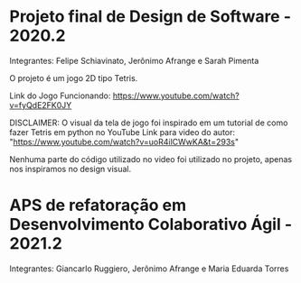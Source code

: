 # Projeto final de Design de Software - 2020.2

Integrantes: Felipe Schiavinato, Jerônimo Afrange e Sarah Pimenta

O projeto é um jogo 2D tipo Tetris.

Link do Jogo Funcionando:
https://www.youtube.com/watch?v=fyQdE2FK0JY

DISCLAIMER:
O visual da tela de jogo foi inspirado em um tutorial de como fazer Tetris em python no YouTube
Link para video do autor:
"https://www.youtube.com/watch?v=uoR4ilCWwKA&t=293s"

Nenhuma parte do código utilizado no video foi utilizado no projeto, apenas nos inspiramos no design visual.

# APS de refatoração em Desenvolvimento Colaborativo Ágil - 2021.2

Integrantes: Giancarlo Ruggiero, Jerônimo Afrange e Maria Eduarda Torres
